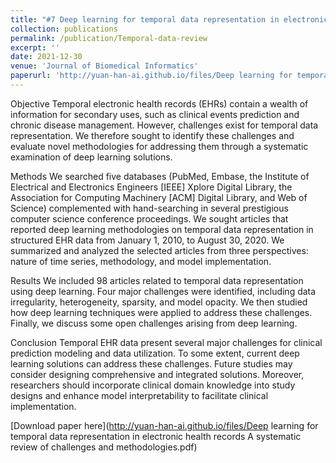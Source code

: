 ```yaml
---
title: "#7 Deep learning for temporal data representation in electronic health records: A systematic review of challenges and methodologies"
collection: publications
permalink: /publication/Temporal-data-review
excerpt: ''
date: 2021-12-30
venue: 'Journal of Biomedical Informatics'
paperurl: 'http://yuan-han-ai.github.io/files/Deep learning for temporal data representation in electronic health records A systematic review of challenges and methodologies.pdf'
---
```

Objective
Temporal electronic health records (EHRs) contain a wealth of information for secondary uses, such as clinical events prediction and chronic disease management. However, challenges exist for temporal data representation. We therefore sought to identify these challenges and evaluate novel methodologies for addressing them through a systematic examination of deep learning solutions.

Methods
We searched five databases (PubMed, Embase, the Institute of Electrical and Electronics Engineers [IEEE] Xplore Digital Library, the Association for Computing Machinery [ACM] Digital Library, and Web of Science) complemented with hand-searching in several prestigious computer science conference proceedings. We sought articles that reported deep learning methodologies on temporal data representation in structured EHR data from January 1, 2010, to August 30, 2020. We summarized and analyzed the selected articles from three perspectives: nature of time series, methodology, and model implementation.

Results
We included 98 articles related to temporal data representation using deep learning. Four major challenges were identified, including data irregularity, heterogeneity, sparsity, and model opacity. We then studied how deep learning techniques were applied to address these challenges. Finally, we discuss some open challenges arising from deep learning.

Conclusion
Temporal EHR data present several major challenges for clinical prediction modeling and data utilization. To some extent, current deep learning solutions can address these challenges. Future studies may consider designing comprehensive and integrated solutions. Moreover, researchers should incorporate clinical domain knowledge into study designs and enhance model interpretability to facilitate clinical implementation.

[Download paper here](http://yuan-han-ai.github.io/files/Deep learning for temporal data representation in electronic health records A systematic review of challenges and methodologies.pdf)